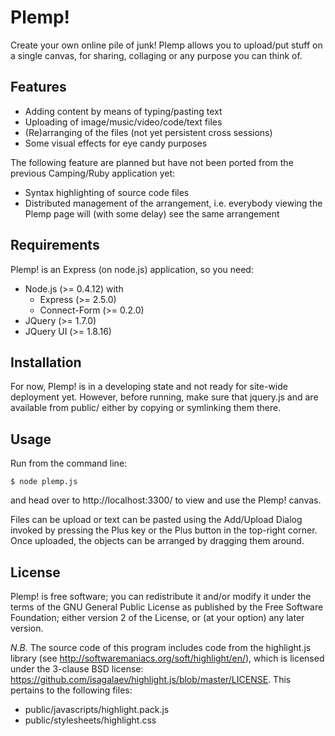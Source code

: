 Plemp!
======

Create your own online pile of junk!  Plemp allows you to upload/put stuff
on a single canvas, for sharing, collaging or any purpose you can think of.

Features
--------

* Adding content by means of typing/pasting text
* Uploading of image/music/video/code/text files
* (Re)arranging of the files (not yet persistent cross sessions)
* Some visual effects for eye candy purposes

The following feature are planned but have not been ported from
the previous Camping/Ruby application yet:

* Syntax highlighting of source code files
* Distributed management of the arrangement, i.e. everybody viewing the
  Plemp page will (with some delay) see the same arrangement

Requirements
------------

Plemp! is an Express (on node.js) application, so you need:

* Node.js (>= 0.4.12) with
  - Express (>= 2.5.0)
  - Connect-Form (>= 0.2.0)
* JQuery (>= 1.7.0)
* JQuery UI (>= 1.8.16)

Installation
------------

For now, Plemp! is in a developing state and not ready for site-wide
deployment yet.  However, before running, make sure that jquery.js and are
available from public/ either by copying or symlinking them there.

Usage
-----

Run from the command line:

    $ node plemp.js

and head over to http://localhost:3300/ to view and use the Plemp! canvas.

Files can be upload or text can be pasted using the Add/Upload Dialog
invoked by pressing the Plus key or the Plus button in the top-right
corner.  Once uploaded, the objects can be arranged by dragging them
around.

License
-------

Plemp! is free software; you can redistribute it and/or modify
it under the terms of the GNU General Public License as published by
the Free Software Foundation; either version 2 of the License, or
(at your option) any later version.

*N.B.* The source code of this program includes code from the highlight.js
library (see http://softwaremaniacs.org/soft/highlight/en/), which is
licensed under the 3-clause BSD license: 
https://github.com/isagalaev/highlight.js/blob/master/LICENSE.
This pertains to the following files:
* public/javascripts/highlight.pack.js
* public/stylesheets/highlight.css
